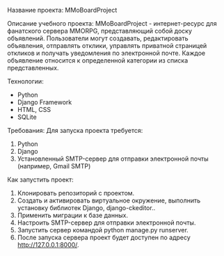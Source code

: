 Название проекта: MMoBoardProject

Описание учебного проекта:
MMoBoardProject - интернет-ресурс для фанатского сервера MMORPG, представляющий собой доску объявлений. Пользователи могут создавать, редактировать объявления, отправлять отклики, управлять приватной страницей откликов и получать уведомления по электронной почте. Каждое объявление относится к определенной категории из списка представленных.

Технологии:
- Python
- Django Framework
- HTML, CSS
- SQLite 

Требования:
Для запуска проекта требуется:
1. Python
2. Django
3. Установленный SMTP-сервер для отправки электронной почты (например, Gmail SMTP)

Как запустить проект:
1. Клонировать репозиторий с проектом.
2. Создать и активировать виртуальное окружение, выполнить установку библиотек Django, django-ckeditor..
3. Применить миграции к базе данных.
4. Настроить SMTP-сервер для отправки электронной почты.
5. Запустить сервер командой python manage.py runserver.
6. После запуска сервера проект будет доступен по адресу http://127.0.0.1:8000/.

